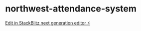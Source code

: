 # northwest-attendance-system

[Edit in StackBlitz next generation editor ⚡️](https://stackblitz.com/~/github.com/SairakeshGajavalli/northwest-attendance-system)